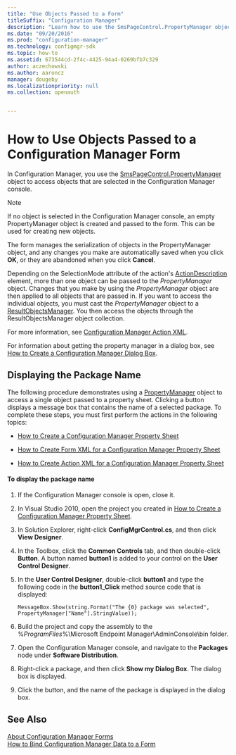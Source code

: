 ```yaml
---
title: "Use Objects Passed to a Form"
titleSuffix: "Configuration Manager"
description: "Learn how to use the SmsPageControl.PropertyManager object to access objects selected in the Configuration Manager console." 
ms.date: "09/20/2016"
ms.prod: "configuration-manager"
ms.technology: configmgr-sdk
ms.topic: how-to
ms.assetid: 673544cd-2f4c-4425-94a4-0269bfb7c329
author: aczechowski
ms.author: aaroncz
manager: dougeby
ms.localizationpriority: null
ms.collection: openauth


---
```

# How to Use Objects Passed to a Configuration Manager Form
In Configuration Manager, you use the [SmsPageControl.PropertyManager](/previous-versions/system-center/developer/cc146982(v=msdn.10)) object to access objects that are selected in the Configuration Manager console.  

> [!NOTE]
>  If no object is selected in the Configuration Manager console, an empty PropertyManager object is created and passed to the form. This can be used for creating new objects.  

 The form manages the serialization of objects in the PropertyManager object, and any changes you make are automatically saved when you click **OK**, or they are abandoned when you click **Cancel**.  

 Depending on the SelectionMode attribute of the action's [ActionDescription](/previous-versions/system-center/developer/cc147252(v=msdn.10)) element, more than one object can be passed to the *PropertyManager* object. Changes that you make by using the *PropertyManager* object are then applied to all objects that are passed in. If you want to access the individual objects, you must cast the *PropertyManager* object to a [ResultObjectsManager](/previous-versions/system-center/developer/cc147410(v=msdn.10)). You then access the objects through the ResultObjectsManager object collection.  

 For more information, see [Configuration Manager Action XML](../../../../develop/core/servers/console/configuration-manager-action-xml.md).  

 For information about getting the property manager in a dialog box, see [How to Create a Configuration Manager Dialog Box](../../../../develop/core/servers/console/how-to-create-a-configuration-manager-dialog-box.md).  

## Displaying the Package Name  
 The following procedure demonstrates using a [PropertyManager](/previous-versions/system-center/developer/cc146982(v=msdn.10)) object to access a single object passed to a property sheet. Clicking a button displays a message box that contains the name of a selected package. To complete these steps, you must first perform the actions in the following topics:  

-   [How to Create a Configuration Manager Property Sheet](../../../../develop/core/servers/console/how-to-create-a-configuration-manager-property-sheet.md)  

-   [How to Create Form XML for a Configuration Manager Property Sheet](../../../../develop/core/servers/console/how-to-create-form-xml-for-a-configuration-manager-property-sheet.md)  

-   [How to Create Action XML for a Configuration Manager Property Sheet](../../../../develop/core/servers/console/how-to-create-action-xml-for-a-configuration-manager-property-sheet.md)  

#### To display the package name  

1.  If the Configuration Manager console is open, close it.  

2.  In Visual Studio 2010, open the project you created in [How to Create a Configuration Manager Property Sheet](../../../../develop/core/servers/console/how-to-create-a-configuration-manager-property-sheet.md).  

3.  In Solution Explorer, right-click **ConfigMgrControl.cs**, and then click **View Designer**.  

4.  In the Toolbox, click the **Common Controls** tab, and then double-click **Button**. A button named **button1** is added to your control on the **User Control Designer**.  

5.  In the **User Control Designer**, double-click **button1** and type the following code in the **button1_Click** method source code that is displayed:  

    ```  
    MessageBox.Show(string.Format("The {0} package was selected", PropertyManager["Name"].StringValue));  
    ```  

6.  Build the project and copy the assembly to the %*ProgramFiles*%\Microsoft Endpoint Manager\AdminConsole\bin folder.  

7.  Open the Configuration Manager console, and navigate to the **Packages** node under **Software Distribution**.  

8.  Right-click a package, and then click **Show my Dialog Box**. The dialog box is displayed.  

9. Click the button, and the name of the package is displayed in the dialog box.  

## See Also  
 [About Configuration Manager Forms](../../../../develop/core/servers/console/about-configuration-manager-console-forms.md)   
 [How to Bind Configuration Manager Data to a Form](../../../../develop/core/servers/console/how-to-bind-configuration-manager-data-to-a-form.md)
